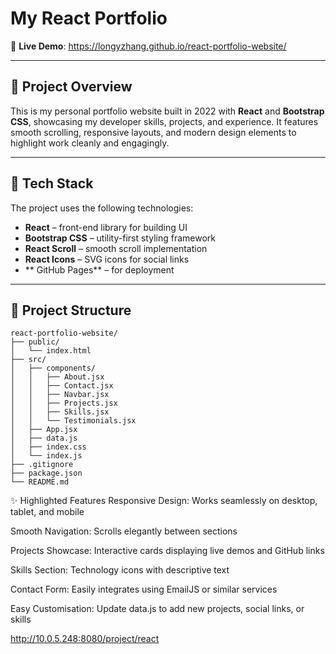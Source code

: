 # My React Portfolio

🎨 **Live Demo**: https://longyzhang.github.io/react-portfolio-website/

---

## 🚀 Project Overview

This is my personal portfolio website built in 2022 with **React** and **Bootstrap CSS**, showcasing my developer skills, projects, and experience. It features smooth scrolling, responsive layouts, and modern design elements to highlight work cleanly and engagingly.

---

## 🧩 Tech Stack

The project uses the following technologies:

- **React** – front-end library for building UI  
- **Bootstrap CSS** – utility-first styling framework  
- **React Scroll** – smooth scroll implementation  
- **React Icons** – SVG icons for social links  
- ** GitHub Pages** – for deployment  

---

## 📁 Project Structure

```
react-portfolio-website/
├── public/
│   └── index.html
├── src/
│   ├── components/
│   │   ├── About.jsx
│   │   ├── Contact.jsx
│   │   ├── Navbar.jsx
│   │   ├── Projects.jsx
│   │   ├── Skills.jsx
│   │   └── Testimonials.jsx
│   ├── App.jsx
│   ├── data.js
│   ├── index.css
│   └── index.js
├── .gitignore
├── package.json
└── README.md
```


✨ Highlighted Features
Responsive Design: Works seamlessly on desktop, tablet, and mobile

Smooth Navigation: Scrolls elegantly between sections

Projects Showcase: Interactive cards displaying live demos and GitHub links

Skills Section: Technology icons with descriptive text

Contact Form: Easily integrates using EmailJS or similar services

Easy Customisation: Update data.js to add new projects, social links, or skills


http://10.0.5.248:8080/project/react
